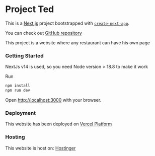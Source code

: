 # Project Ted

This is a [Next.js](https://nextjs.org/) project bootstrapped with [`create-next-app`](https://github.com/vercel/next.js/tree/canary/packages/create-next-app).

You can check out [GitHub repository](https://github.com/NicolasDutour/ted)

This project is a website where any restaurant can have his own page

### Getting Started

NextJs v14 is used, so you need Node version > 18.8 to make it work

Run

```bash
npm install
npm run dev
```

Open [http://localhost:3000](http://localhost:3000) with your browser.

### Deployment

This website has been deployed on [Vercel Platform](https://vercel.com)

### Hosting

This website is host on: [Hostinger](https://www.hostinger.fr/)